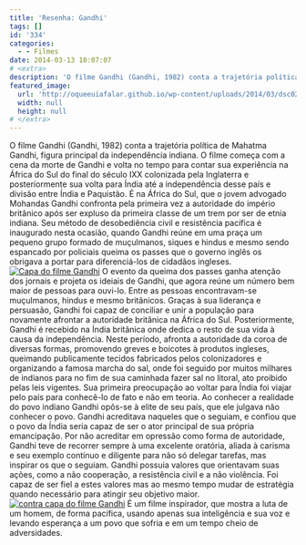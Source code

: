 ```yaml
---
title: 'Resenha: Gandhi'
tags: []
id: '334'
categories:
  - - Filmes
date: 2014-03-13 10:07:07
# <extra>
description: 'O filme Gandhi (Gandhi, 1982) conta a trajetória política de Mahatma Gandhi, figura principal da independência indiana. O filme começa com a cena da morte de Gandhi e volta no tempo para contar sua experiência na África do Sul do final do século IXX colonizada pela Inglaterra e posteriormente sua volta para Índia até a independência desse país e divisão entre Índia e Paquistão. É na África do Sul, que o jovem advogado Mohandas Gandhi confronta pela primeira vez a autoridade do império britânico após ser expluso da primeira classe de um trem por ser de etnia indiana. Seu método de desobediência civil e resistência pacífica é inaugurado nesta ocasião, quando Gandhi reúne em uma praça um pequeno grupo formado de muçulmanos, siques e hindus e mesmo sendo espancado por policiais queima os passes que o governo inglês os obrigava &hellip;'
featured_image: 
  url: 'http://oqueeuiafalar.github.io/wp-content/uploads/2014/03/dsc02366.jpg?w=650'
  width: null
  height: null
# </extra>
---
```


O filme Gandhi (Gandhi, 1982) conta a trajetória política de Mahatma Gandhi, figura principal da independência indiana. O filme começa com a cena da morte de Gandhi e volta no tempo para contar sua experiência na África do Sul do final do século IXX colonizada pela Inglaterra e posteriormente sua volta para Índia até a independência desse país e divisão entre Índia e Paquistão. É na África do Sul, que o jovem advogado Mohandas Gandhi confronta pela primeira vez a autoridade do império britânico após ser expluso da primeira classe de um trem por ser de etnia indiana. Seu método de desobediência civil e resistência pacífica é inaugurado nesta ocasião, quando Gandhi reúne em uma praça um pequeno grupo formado de muçulmanos, siques e hindus e mesmo sendo espancado por policiais queima os passes que o governo inglês os obrigava a portar para diferenciá-los de cidadãos ingleses. [![Capa do filme Gandhi](http://162.243.62.160/wp-content/uploads/2014/03/dsc02366.jpg?w=650)](http://162.243.62.160/wp-content/uploads/2014/03/dsc02366.jpg) O evento da queima dos passes ganha atenção dos jornais e projeta os ideiais de Gandhi, que agora reúne um número bem maior de pessoas para ouvi-lo. Entre as pessoas encontravam-se muçulmanos, hindus e mesmo britânicos. Graças à sua liderança e persuasão, Gandhi foi capaz de conciliar e unir a população para novamente afrontar a autoridade britânica na África do Sul. Posteriormente, Gandhi é recebido na Índia britânica onde dedica o resto de sua vida à causa da independência. Neste período, afronta a autoridade da coroa de diversas formas, promovendo greves e boicotes à produtos ingleses, queimando publicamente tecidos fabricados pelos colonizadores e organizando a famosa marcha do sal, onde foi seguido por muitos milhares de indianos para no fim de sua caminhada fazer sal no litoral, ato proibido pelas leis vigentes. Sua primeira preocupação ao voltar para Índia foi viajar pelo país para conhecê-lo de fato e não em teoria. Ao conhecer a realidade do povo indiano Gandhi opôs-se à elite de seu país, que ele julgava não conhecer o povo. Gandhi acreditava naqueles que o seguiam, e confiou que o povo da Índia seria capaz de ser o ator principal de sua própria emancipação. Por não acreditar em opressão como forma de autoridade, Gandhi teve de recorrer sempre à uma excelente oratória, aliada à carisma e seu exemplo contínuo e diligente para não só delegar tarefas, mas inspirar os que o seguiam. Gandhi possuia valores que orientavam suas ações, como a não cooperação, a resistência civil e a não violência. Foi capaz de ser fiel a estes valores mas ao mesmo tempo mudar de estratégia quando necessário para atingir seu objetivo maior. [![contra capa do filme Gandhi](http://162.243.62.160/wp-content/uploads/2014/03/dsc02364.jpg?w=650)](http://162.243.62.160/wp-content/uploads/2014/03/dsc02364.jpg) É um filme inspirador, que mostra a luta de um homem, de forma pacifica, usando apenas sua inteligência e sua voz e levando esperança a um povo que sofria e em um tempo cheio de adversidades.
